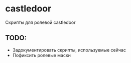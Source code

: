 # castledoor
Скрипты для ролевой castledoor

## TODO:
* Задокументировать скрипты, используемые сейчас
* Пофиксить ролевые маски
